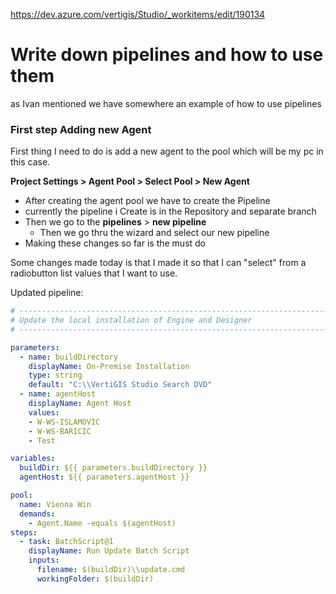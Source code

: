 https://dev.azure.com/vertigis/Studio/_workitems/edit/190134


# Write down pipelines and how to use them

as Ivan mentioned we have somewhere an example of how to use pipelines 

### First step Adding new Agent

First thing I need to do is add a new agent to the pool which will be my pc in this case. 

**Project Settings > Agent Pool > Select Pool > New Agent**

- After creating the agent pool we have to create the Pipeline
- currently the pipeline i Create is in the Repository and separate branch
- Then we go to the **pipelines** > **new pipeline** 
	- Then we go thru the wizard and select our new pipeline
- Making these changes so far is the must do 

Some changes made today is that I made it so that I can "select" from a radiobutton list values that I want to use. 


Updated pipeline: 

```yml
# --------------------------------------------------------------------------------
# Update the local installation of Engine and Designer
# --------------------------------------------------------------------------------

parameters:
  - name: buildDirectory
    displayName: On-Premise Installation
    type: string
    default: "C:\\VertiGIS Studio Search DVD"
  - name: agentHost
    displayName: Agent Host
    values: 
    - W-WS-ISLAMOVIC
    - W-WS-BARICIC
    - Test

variables:
  buildDir: ${{ parameters.buildDirectory }}
  agentHost: ${{ parameters.agentHost }}

pool:
  name: Vienna Win
  demands:
    - Agent.Name -equals $(agentHost)
steps:
  - task: BatchScript@1
    displayName: Run Update Batch Script
    inputs:
      filename: $(buildDir)\\update.cmd
      workingFolder: $(buildDir)

```



